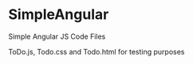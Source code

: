 SimpleAngular
=============

Simple Angular JS Code Files

ToDo.js, Todo.css and Todo.html for testing purposes
